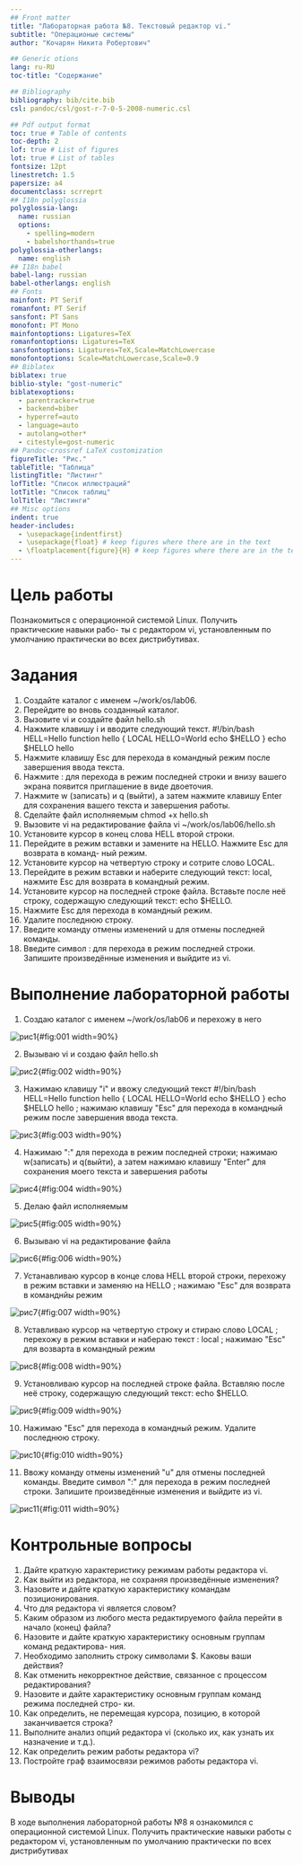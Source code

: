 ```yaml
---
## Front matter
title: "Лабораторная работа №8. Текстовый редактор vi."
subtitle: "Операционые системы"
author: "Кочарян Никита Робертович"

## Generic otions
lang: ru-RU
toc-title: "Содержание"

## Bibliography
bibliography: bib/cite.bib
csl: pandoc/csl/gost-r-7-0-5-2008-numeric.csl

## Pdf output format
toc: true # Table of contents
toc-depth: 2
lof: true # List of figures
lot: true # List of tables
fontsize: 12pt
linestretch: 1.5
papersize: a4
documentclass: scrreprt
## I18n polyglossia
polyglossia-lang:
  name: russian
  options:
	- spelling=modern
	- babelshorthands=true
polyglossia-otherlangs:
  name: english
## I18n babel
babel-lang: russian
babel-otherlangs: english
## Fonts
mainfont: PT Serif
romanfont: PT Serif
sansfont: PT Sans
monofont: PT Mono
mainfontoptions: Ligatures=TeX
romanfontoptions: Ligatures=TeX
sansfontoptions: Ligatures=TeX,Scale=MatchLowercase
monofontoptions: Scale=MatchLowercase,Scale=0.9
## Biblatex
biblatex: true
biblio-style: "gost-numeric"
biblatexoptions:
  - parentracker=true
  - backend=biber
  - hyperref=auto
  - language=auto
  - autolang=other*
  - citestyle=gost-numeric
## Pandoc-crossref LaTeX customization
figureTitle: "Рис."
tableTitle: "Таблица"
listingTitle: "Листинг"
lofTitle: "Список иллюстраций"
lotTitle: "Список таблиц"
lolTitle: "Листинги"
## Misc options
indent: true
header-includes:
  - \usepackage{indentfirst}
  - \usepackage{float} # keep figures where there are in the text
  - \floatplacement{figure}{H} # keep figures where there are in the text
---
```


# Цель работы

Познакомиться с операционной системой Linux. Получить практические навыки рабо-
ты с редактором vi, установленным по умолчанию практически во всех дистрибутивах.

# Задания

1. Создайте каталог с именем ~/work/os/lab06.
2. Перейдите во вновь созданный каталог.
3. Вызовите vi и создайте файл hello.sh
4. Нажмите клавишу i и вводите следующий текст.
 #!/bin/bash
 HELL=Hello
 function hello {
 LOCAL HELLO=World
 echo $HELLO
 }
 echo $HELLO
 hello
5. Нажмите клавишу Esc для перехода в командный режим после завершения ввода
текста.
6. Нажмите : для перехода в режим последней строки и внизу вашего экрана появится
приглашение в виде двоеточия.
7. Нажмите w (записать) и q (выйти), а затем нажмите клавишу Enter для сохранения
вашего текста и завершения работы.
8. Сделайте файл исполняемым
 chmod +x hello.sh
9. Вызовите vi на редактирование файла
 vi ~/work/os/lab06/hello.sh
10. Установите курсор в конец слова HELL второй строки.
11. Перейдите в режим вставки и замените на HELLO. Нажмите Esc для возврата в команд-
ный режим.
12. Установите курсор на четвертую строку и сотрите слово LOCAL.
13. Перейдите в режим вставки и наберите следующий текст: local, нажмите Esc для
возврата в командный режим.
14. Установите курсор на последней строке файла. Вставьте после неё строку, содержащую
следующий текст: echo $HELLO.
15. Нажмите Esc для перехода в командный режим.
16. Удалите последнюю строку.
17. Введите команду отмены изменений u для отмены последней команды.
18. Введите символ : для перехода в режим последней строки. Запишите произведённые
изменения и выйдите из vi.

# Выполнение лабораторной работы

1.	Создаю каталог с именем ~/work/os/lab06  и перехожу в него 

![рис1](image/1.jpg){#fig:001 width=90%}

2.	Вызываю vi и создаю файл hello.sh

![рис2](image/2.jpg){#fig:002 width=90%}

3.	Нажимаю клавишу "i" и ввожу следующий текст #!/bin/bash HELL=Hello function hello { LOCAL HELLO=World echo $HELLO } echo $HELLO hello ; нажимаю клавишу "Esc" для перехода в командный режим после завершения ввода текста.

![рис3](image/2.jpg){#fig:003 width=90%}

4.	Нажимаю ":" для перехода в режим последней строки; нажимаю w(записать) и q(выйти), а затем нажимаю клавишу "Enter" для сохранения моего текста и завершения работы

![рис4](image/4.jpg){#fig:004 width=90%}

5.	Делаю файл исполняемым

![рис5](image/5.jpg){#fig:005 width=90%}

6.	Вызываю vi на редактирование файла 

![рис6](image/6.jpg){#fig:006 width=90%}

7.	Устанавливаю курсор в конце слова HELL второй строки, перехожу в режим вставки и заменяю на HELLO ; нажимаю "Esc" для возврата в команднйы режим

![рис7](image/7.jpg){#fig:007 width=90%}

8.	Уставливаю курсор на четвертую строку и стираю слово LOCAL ; перехожу в режим вставки и набераю текст : local ; нажимаю "Esc" для возварта в командный режим

![рис8](image/8.jpg){#fig:008 width=90%}

9.	Установливаю курсор на последней строке файла. Вставляю после неё строку, содержащую
следующий текст: echo $HELLO.

![рис9](image/9.jpg){#fig:009 width=90%}

10.	Нажимаю "Esc" для перехода в командный режим. Удалите последнюю строку.

![рис10](image/10.jpg){#fig:010 width=90%}

11.	Ввожу команду отмены изменений "u" для отмены последней команды. Введите символ ":" для перехода в режим последней строки. Запишите произведённые изменения и выйдите из vi.

![рис11](image/11.jpg){#fig:011 width=90%}

# Контрольные вопросы

1. Дайте краткую характеристику режимам работы редактора vi.
2. Как выйти из редактора, не сохраняя произведённые изменения?
3. Назовите и дайте краткую характеристику командам позиционирования.
4. Что для редактора vi является словом?
5. Каким образом из любого места редактируемого файла перейти в начало (конец)
файла?
6. Назовите и дайте краткую характеристику основным группам команд редактирова-
ния.
7. Необходимо заполнить строку символами $. Каковы ваши действия?
8. Как отменить некорректное действие, связанное с процессом редактирования?
9. Назовите и дайте характеристику основным группам команд режима последней стро-
ки.
10. Как определить, не перемещая курсора, позицию, в которой заканчивается строка?
11. Выполните анализ опций редактора vi (сколько их, как узнать их назначение и т.д.).
12. Как определить режим работы редактора vi?
13. Постройте граф взаимосвязи режимов работы редактора vi.

# Выводы

В ходе выполнения лабораторной работы №8 я ознакомился с операционной системой Linux. Получить практические навыки работы с редактором vi, установленным по умолчанию практически по всех дистрибутивах


